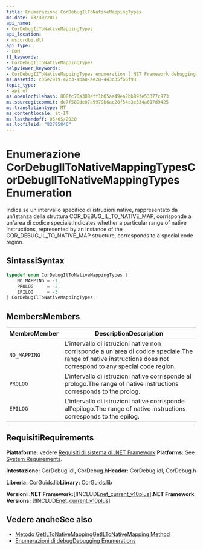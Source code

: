 ```yaml
---
title: Enumerazione CorDebugIlToNativeMappingTypes
ms.date: 03/30/2017
api_name:
- CorDebugIlToNativeMappingTypes
api_location:
- mscordbi.dll
api_type:
- COM
f1_keywords:
- CorDebugIlToNativeMappingTypes
helpviewer_keywords:
- CorDebugIIToNativeMappingTypes enumeration [.NET Framework debugging]
ms.assetid: c35e2919-42c3-4ba0-ae28-443c35f66f93
topic_type:
- apiref
ms.openlocfilehash: 808fc70a308eff1b05aa49ea2bb89fe53377c973
ms.sourcegitcommit: de7f589de07a9979b6ac28f54c3e534a617d9425
ms.translationtype: MT
ms.contentlocale: it-IT
ms.lasthandoff: 05/05/2020
ms.locfileid: "82795846"
---
```

# <a name="cordebugiltonativemappingtypes-enumeration"></a><span data-ttu-id="d23c7-102">Enumerazione CorDebugIlToNativeMappingTypes</span><span class="sxs-lookup"><span data-stu-id="d23c7-102">CorDebugIlToNativeMappingTypes Enumeration</span></span>
<span data-ttu-id="d23c7-103">Indica se un intervallo specifico di istruzioni native, rappresentato da un'istanza della struttura COR_DEBUG_IL_TO_NATIVE_MAP, corrisponde a un'area di codice speciale.</span><span class="sxs-lookup"><span data-stu-id="d23c7-103">Indicates whether a particular range of native instructions, represented by an instance of the COR_DEBUG_IL_TO_NATIVE_MAP structure, corresponds to a special code region.</span></span>  
  
## <a name="syntax"></a><span data-ttu-id="d23c7-104">Sintassi</span><span class="sxs-lookup"><span data-stu-id="d23c7-104">Syntax</span></span>  
  
```cpp  
typedef enum CorDebugIlToNativeMappingTypes {  
    NO_MAPPING = -1,  
    PROLOG     = -2,  
    EPILOG     = -3  
} CorDebugIlToNativeMappingTypes;  
```  
  
## <a name="members"></a><span data-ttu-id="d23c7-105">Members</span><span class="sxs-lookup"><span data-stu-id="d23c7-105">Members</span></span>  
  
|<span data-ttu-id="d23c7-106">Membro</span><span class="sxs-lookup"><span data-stu-id="d23c7-106">Member</span></span>|<span data-ttu-id="d23c7-107">Description</span><span class="sxs-lookup"><span data-stu-id="d23c7-107">Description</span></span>|  
|------------|-----------------|  
|`NO_MAPPING`|<span data-ttu-id="d23c7-108">L'intervallo di istruzioni native non corrisponde a un'area di codice speciale.</span><span class="sxs-lookup"><span data-stu-id="d23c7-108">The range of native instructions does not correspond to any special code region.</span></span>|  
|`PROLOG`|<span data-ttu-id="d23c7-109">L'intervallo di istruzioni native corrisponde al prologo.</span><span class="sxs-lookup"><span data-stu-id="d23c7-109">The range of native instructions corresponds to the prolog.</span></span>|  
|`EPILOG`|<span data-ttu-id="d23c7-110">L'intervallo di istruzioni native corrisponde all'epilogo.</span><span class="sxs-lookup"><span data-stu-id="d23c7-110">The range of native instructions corresponds to the epilog.</span></span>|  
  
## <a name="requirements"></a><span data-ttu-id="d23c7-111">Requisiti</span><span class="sxs-lookup"><span data-stu-id="d23c7-111">Requirements</span></span>  
 <span data-ttu-id="d23c7-112">**Piattaforme:** vedere [Requisiti di sistema di .NET Framework](../../get-started/system-requirements.md).</span><span class="sxs-lookup"><span data-stu-id="d23c7-112">**Platforms:** See [System Requirements](../../get-started/system-requirements.md).</span></span>  
  
 <span data-ttu-id="d23c7-113">**Intestazione:** CorDebug.idl, CorDebug.h</span><span class="sxs-lookup"><span data-stu-id="d23c7-113">**Header:** CorDebug.idl, CorDebug.h</span></span>  
  
 <span data-ttu-id="d23c7-114">**Libreria:** CorGuids.lib</span><span class="sxs-lookup"><span data-stu-id="d23c7-114">**Library:** CorGuids.lib</span></span>  
  
 <span data-ttu-id="d23c7-115">**Versioni .NET Framework:**[!INCLUDE[net_current_v10plus](../../../../includes/net-current-v10plus-md.md)]</span><span class="sxs-lookup"><span data-stu-id="d23c7-115">**.NET Framework Versions:** [!INCLUDE[net_current_v10plus](../../../../includes/net-current-v10plus-md.md)]</span></span>  
  
## <a name="see-also"></a><span data-ttu-id="d23c7-116">Vedere anche</span><span class="sxs-lookup"><span data-stu-id="d23c7-116">See also</span></span>

- [<span data-ttu-id="d23c7-117">Metodo GetILToNativeMapping</span><span class="sxs-lookup"><span data-stu-id="d23c7-117">GetILToNativeMapping Method</span></span>](icordebugcode-getiltonativemapping-method.md)
- [<span data-ttu-id="d23c7-118">Enumerazioni di debug</span><span class="sxs-lookup"><span data-stu-id="d23c7-118">Debugging Enumerations</span></span>](debugging-enumerations.md)
